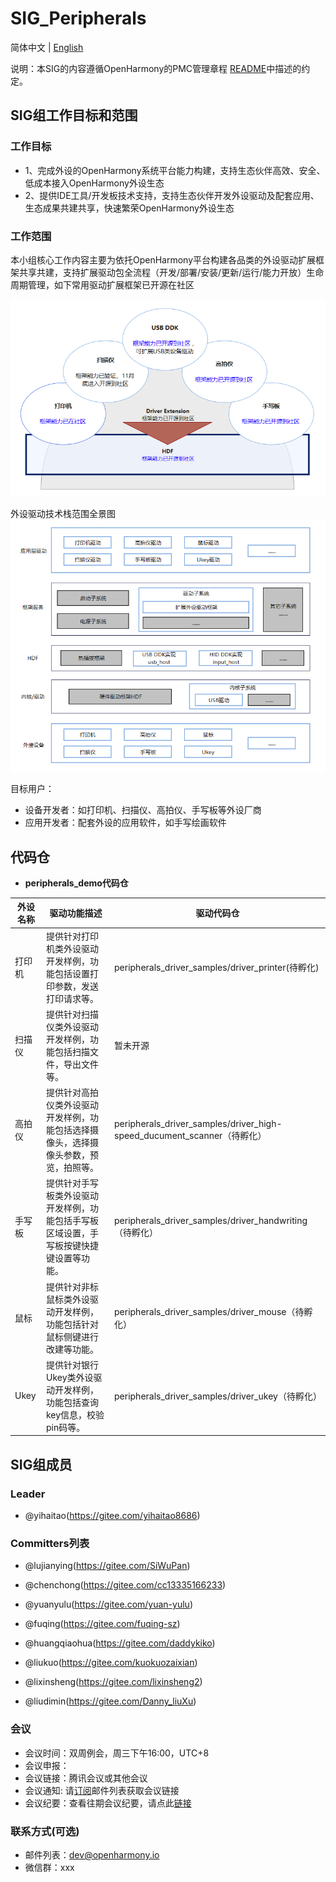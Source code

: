 # SIG_Peripherals

简体中文 | [English](./sig_peripherals.md)

说明：本SIG的内容遵循OpenHarmony的PMC管理章程 [README](../../zh/pmc.md)中描述的约定。

## SIG组工作目标和范围

### 工作目标

- 1、完成外设的OpenHarmony系统平台能力构建，支持生态伙伴高效、安全、低成本接入OpenHarmony外设生态
- 2、提供IDE工具/开发板技术支持，支持生态伙伴开发外设驱动及配套应用、生态成果共建共享，快速繁荣OpenHarmony外设生态

### 工作范围

本小组核心工作内容主要为依托OpenHarmony平台构建各品类的外设驱动扩展框架共享共建，支持扩展驱动包全流程（开发/部署/安装/更新/运行/能力开放）生命周期管理，如下常用驱动扩展框架已开源在社区

![OpenHarmony文档概览](figures/peripherals_scope.png)

外设驱动技术栈范围全景图
![OpenHarmony技术栈概览](figures/peripherals_overview.png)

目标用户：
- 设备开发者：如打印机、扫描仪、高拍仪、手写板等外设厂商
- 应用开发者：配套外设的应用软件，如手写绘画软件

## 代码仓

- **peripherals_demo代码仓**

| 外设名称 | 驱动功能描述 | 驱动代码仓 |
| ----------- | --------------- | --------- |
| 打印机 | 提供针对打印机类外设驱动开发样例，功能包括设置打印参数，发送打印请求等。 | peripherals_driver_samples/driver_printer(待孵化) |
| 扫描仪 | 提供针对扫描仪类外设驱动开发样例，功能包括扫描文件，导出文件等。 | 暂未开源 |
| 高拍仪 | 提供针对高拍仪类外设驱动开发样例，功能包括选择摄像头，选择摄像头参数，预览，拍照等。 | peripherals_driver_samples/driver_high-speed_ducument_scanner（待孵化） |
| 手写板 | 提供针对手写板类外设驱动开发样例，功能包括手写板区域设置，手写板按键快捷键设置等功能。 | peripherals_driver_samples/driver_handwriting（待孵化） |
| 鼠标 | 提供针对非标鼠标类外设驱动开发样例，功能包括针对鼠标侧键进行改建等功能。 | peripherals_driver_samples/driver_mouse（待孵化） |
| Ukey | 提供针对银行Ukey类外设驱动开发样例，功能包括查询key信息，校验pin码等。 | peripherals_driver_samples/driver_ukey（待孵化） |

## SIG组成员

### Leader

- @yihaitao(https://gitee.com/yihaitao8686)

### Committers列表

- @lujianying(https://gitee.com/SiWuPan)

- @chenchong(https://gitee.com/cc13335166233)

- @yuanyulu(https://gitee.com/yuan-yulu)

- @fuqing(https://gitee.com/fuqing-sz)

- @huangqiaohua(https://gitee.com/daddykiko)

- @liukuo(https://gitee.com/kuokuozaixian)

- @lixinsheng(https://gitee.com/lixinsheng2)

- @liudimin(https://gitee.com/Danny_liuXu)
  
### 会议
  
  - 会议时间：双周例会，周三下午16:00，UTC+8
  - 会议申报：
  - 会议链接：腾讯会议或其他会议
  - 会议通知: 请[订阅](https://lists.openatom.io/postorius/lists/dev.openharmony.io/)邮件列表获取会议链接
  - 会议纪要：查看往期会议纪要，请点此[链接](https://gitee.com/openharmony-sig/sig-content)

### 联系方式(可选)

- 邮件列表：dev@openharmony.io
- 微信群：xxx
